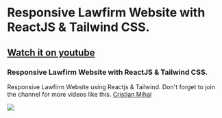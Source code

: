 # Responsive Lawfirm Website with ReactJS & Tailwind CSS.
## [Watch it on youtube](https://youtu.be/27JtRAI3QO8)
### Responsive Lawfirm Website with ReactJS & Tailwind CSS.
Responsive Lawfirm Website using Reactjs & Tailwind.
Don't forget to join the channel for more videos like this. [Cristian Mihai](https://www.youtube.com/channel/UCHxFuzPCvAF0HUygKB67etw)

![](/preview.png)

